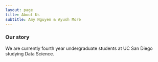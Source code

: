 ```yaml
---
layout: page
title: About Us
subtitle: Amy Nguyen & Ayush More
---
```


### Our story

We are currently fourth year undergraduate students at UC San Diego studying Data Science.
